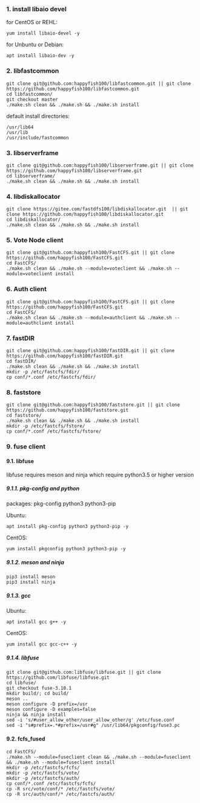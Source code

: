 ### 1. install libaio devel

for CentOS or REHL:
```
yum install libaio-devel -y
```

for Unbuntu or Debian:
```
apt install libaio-dev -y
```

### 2. libfastcommon

```
git clone git@github.com:happyfish100/libfastcommon.git || git clone https://github.com/happyfish100/libfastcommon.git
cd libfastcommon/
git checkout master
./make.sh clean && ./make.sh && ./make.sh install
```

default install directories:
```
/usr/lib64
/usr/lib
/usr/include/fastcommon
```

### 3. libserverframe

```
git clone git@github.com:happyfish100/libserverframe.git || git clone https://github.com/happyfish100/libserverframe.git
cd libserverframe/
./make.sh clean && ./make.sh && ./make.sh install
```

### 4. libdiskallocator

```
git clone https://gitee.com/fastdfs100/libdiskallocator.git  || git clone https://github.com/happyfish100/libdiskallocator.git
cd libdiskallocator/
./make.sh clean && ./make.sh && ./make.sh install
```

### 5. Vote Node client

```
git clone git@github.com:happyfish100/FastCFS.git || git clone https://github.com/happyfish100/FastCFS.git
cd FastCFS/
./make.sh clean && ./make.sh --module=voteclient && ./make.sh --module=voteclient install
```

### 6. Auth client

```
git clone git@github.com:happyfish100/FastCFS.git || git clone https://github.com/happyfish100/FastCFS.git
cd FastCFS/
./make.sh clean && ./make.sh --module=authclient && ./make.sh --module=authclient install
```

### 7. fastDIR

```
git clone git@github.com:happyfish100/fastDIR.git || git clone https://github.com/happyfish100/fastDIR.git
cd fastDIR/
./make.sh clean && ./make.sh && ./make.sh install
mkdir -p /etc/fastcfs/fdir/
cp conf/*.conf /etc/fastcfs/fdir/
```

### 8. faststore

```
git clone git@github.com:happyfish100/faststore.git || git clone https://github.com/happyfish100/faststore.git
cd faststore/
./make.sh clean && ./make.sh && ./make.sh install
mkdir -p /etc/fastcfs/fstore/
cp conf/*.conf /etc/fastcfs/fstore/
```

### 9. fuse client
#### 9.1. libfuse

libfuse requires meson and ninja which require python3.5 or higher version

##### 9.1.1. pkg-config and python

packages: pkg-config  python3  python3-pip

Ubuntu:
```
apt install pkg-config python3 python3-pip -y
```

CentOS:
```
yum install pkgconfig python3 python3-pip -y
```

##### 9.1.2. meson and ninja

```
pip3 install meson
pip3 install ninja
```

##### 9.1.3. gcc

Ubuntu:
```
apt install gcc g++ -y
```

CentOS:
```
yum install gcc gcc-c++ -y
```

##### 9.1.4. libfuse

```
git clone git@github.com:libfuse/libfuse.git || git clone https://github.com/libfuse/libfuse.git
cd libfuse/
git checkout fuse-3.10.1
mkdir build/; cd build/
meson ..
meson configure -D prefix=/usr
meson configure -D examples=false
ninja && ninja install
sed -i 's/#user_allow_other/user_allow_other/g' /etc/fuse.conf
sed -i "s#prefix=.*#prefix=/usr#g" /usr/lib64/pkgconfig/fuse3.pc
```

#### 9.2. fcfs_fused

```
cd FastCFS/
./make.sh --module=fuseclient clean && ./make.sh --module=fuseclient && ./make.sh --module=fuseclient install
mkdir -p /etc/fastcfs/fcfs/
mkdir -p /etc/fastcfs/vote/
mkdir -p /etc/fastcfs/auth/
cp conf/*.conf /etc/fastcfs/fcfs/
cp -R src/vote/conf/* /etc/fastcfs/vote/
cp -R src/auth/conf/* /etc/fastcfs/auth/
```
